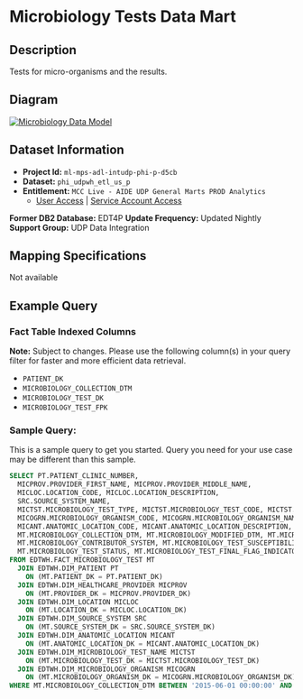 # Microbiology Tests Data Mart

## Description

Tests for micro-organisms and the results.

## Diagram

[![Microbiology Data Model](/assets/images/fact_microbiology-e3dc23d0f10ff4bfb5dbba03f0eecb19.PNG)](https://mctools.sharepoint.com/:b:/r/teams/UDPDAIS/Shared%20Documents/UDP%20Data%20Mart%20Documents/Z_S2T_Model_for_Website/Data%20Models/20%29%20Microbiology/FACT_MICRO_MCC.pdf)

## Dataset Information

- **Project Id:** `ml-mps-adl-intudp-phi-p-d5cb`
- **Dataset:** `phi_udpwh_etl_us_p`
- **Entitlement:** `MCC Live - AIDE UDP General Marts PROD Analytics`
  - [User Access](/docs/data-analytics/user-access) | [Service Account Access](/docs/data-analytics/service-account-access)

**Former DB2 Database:** EDT4P
**Update Frequency:** Updated Nightly
**Support Group:** UDP Data Integration

## Mapping Specifications

Not available

## Example Query

### Fact Table Indexed Columns

**Note:** Subject to changes. Please use the following column(s) in your query filter for faster and more efficient data retrieval.

- `PATIENT_DK`
- `MICROBIOLOGY_COLLECTION_DTM`
- `MICROBIOLOGY_TEST_DK`
- `MICROBIOLOGY_TEST_FPK`

### Sample Query: 

This is a sample query to get you started. Query you need for your use case may be different than this sample.
```sql
SELECT PT.PATIENT_CLINIC_NUMBER,
  MICPROV.PROVIDER_FIRST_NAME, MICPROV.PROVIDER_MIDDLE_NAME,
  MICLOC.LOCATION_CODE, MICLOC.LOCATION_DESCRIPTION,
  SRC.SOURCE_SYSTEM_NAME,
  MICTST.MICROBIOLOGY_TEST_TYPE, MICTST.MICROBIOLOGY_TEST_CODE, MICTST.MICROBIOLOGY_TEST_NAME,
  MICOGRN.MICROBIOLOGY_ORGANISM_CODE, MICOGRN.MICROBIOLOGY_ORGANISM_NAME,
  MICANT.ANATOMIC_LOCATION_CODE, MICANT.ANATOMIC_LOCATION_DESCRIPTION,
  MT.MICROBIOLOGY_COLLECTION_DTM, MT.MICROBIOLOGY_MODIFIED_DTM, MT.MICROBIOLOGY_RESULT_DTM, MT.MICROBIOLOGY_ACCESSION_NUMBER, MT.MICROBIOLOGY_ORDER_NUMBER,
  MT.MICROBIOLOGY_CONTRIBUTOR_SYSTEM, MT.MICROBIOLOGY_TEST_SUSCEPTIBILITY_RESULT_TEXT, MT.MICROBIOLOGY_TEST_COMMENT,
  MT.MICROBIOLOGY_TEST_STATUS, MT.MICROBIOLOGY_TEST_FINAL_FLAG_INDICATOR, MT.MICROBIOLOGY_TEST_RESULT_TEXT
FROM EDTWH.FACT_MICROBIOLOGY_TEST MT
  JOIN EDTWH.DIM_PATIENT PT
    ON (MT.PATIENT_DK = PT.PATIENT_DK)
  JOIN EDTWH.DIM_HEALTHCARE_PROVIDER MICPROV
    ON (MT.PROVIDER_DK = MICPROV.PROVIDER_DK)
  JOIN EDTWH.DIM_LOCATION MICLOC
    ON (MT.LOCATION_DK = MICLOC.LOCATION_DK)
  JOIN EDTWH.DIM_SOURCE_SYSTEM SRC
    ON (MT.SOURCE_SYSTEM_DK = SRC.SOURCE_SYSTEM_DK)
  JOIN EDTWH.DIM_ANATOMIC_LOCATION MICANT
    ON (MT.ANATOMIC_LOCATION_DK = MICANT.ANATOMIC_LOCATION_DK)
  JOIN EDTWH.DIM_MICROBIOLOGY_TEST_NAME MICTST
    ON (MT.MICROBIOLOGY_TEST_DK = MICTST.MICROBIOLOGY_TEST_DK)
  JOIN EDTWH.DIM_MICROBIOLOGY_ORGANISM MICOGRN
    ON (MT.MICROBIOLOGY_ORGANISM_DK = MICOGRN.MICROBIOLOGY_ORGANISM_DK)
WHERE MT.MICROBIOLOGY_COLLECTION_DTM BETWEEN '2015-06-01 00:00:00' AND '2015-06-30 23:59:59'
```